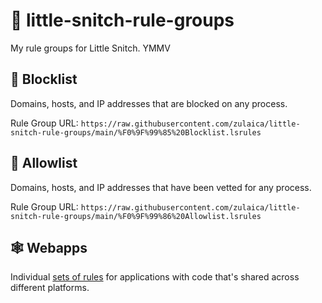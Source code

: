 # 🤫 little-snitch-rule-groups

My rule groups for Little Snitch. YMMV

## 🙅 Blocklist

Domains, hosts, and IP addresses that are blocked on any process.

Rule Group URL:
`https://raw.githubusercontent.com/zulaica/little-snitch-rule-groups/main/%F0%9F%99%85%20Blocklist.lsrules`

## 🙆 Allowlist

Domains, hosts, and IP addresses that have been vetted for any process.

Rule Group URL:
`https://raw.githubusercontent.com/zulaica/little-snitch-rule-groups/main/%F0%9F%99%86%20Allowlist.lsrules`

## 🕸 Webapps

Individual [sets of rules](./webapps) for applications with code that's shared across
different platforms.
